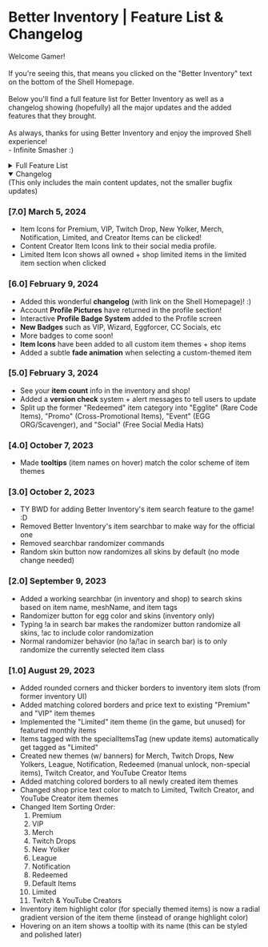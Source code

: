 # Better Inventory | Feature List & Changelog
Welcome Gamer!<br><br>
If you're seeing this, that means you clicked on the "Better Inventory" text on the bottom of the Shell Homepage. 
<br><br>
Below you'll find a full feature list for Better Inventory as well as a changelog showing (hopefully) all the major updates and the added features that they brought.
<br><br>
As always, thanks for using Better Inventory and enjoy the improved Shell experience!
<br>
\- Infinite Smasher :)
<details closed>
<summary>Full Feature List</summary>

- __Many UI Improvements__:
  - Rounded YouTube thumbnails
  - Rounded items and weapon select buttons
  - Better **color matching** on existing item theme properties:
	   - Price Labels
      - Spinning Egg (Image Loading)
      - Item Borders
  - New **gradient effect** (+ fade-in animation) for items when selected
- __New Item Themes__:
	- Limited - Limited-time items (in "Limited Edition" shop section)
   - Twitch Drops
   - Merch
   - New Yolker
   - League - Clan/Tournament Hats and Stamps
   - Notification - Hats created for and rewarded through the (discontinued) Notification System
   - Egglite - Code-unlockable items that fit no other categories
   - Promo - Cross-Promotional items unlocked by playing other BWD games (ex: Skull Wand Pistol)
   - Event - Event rewards from events such as EGG ORG or Scavenger Hunt
   - Social - Social media rewards (Hats) from the homepage
   - Youtube CC - YouTuber shop items (golden eggs)
   - Twitch CC - Twitch streamer shop items (golden eggs)
- __Changed Item Sorting Order__:
   1. Premium
   2. VIP
   3. Merch
   4. Twitch Drops
   5. New Yolker
   6. League
   7. Notification
   8. Egglite
   9. Promo
   10. Event
   11. Social
   12. Default
   13. Limited
   14. Content Creator (YouTube & Twitch)
   15. Shop Items 
- **Skin randomizer button** - randomizes all equipped items (including grenade and melee) for the currently selected weapon class
- **Item count information** in inventory, shop, and limited edition section:
   - __Inventory__: shows "X" items owned / total items
   - __Shop__: shows "X" items remaining to purchase / total items
   - __Limited Edition__: shows "X" items remaining to purchase / total limited items
- Profile Pictures have returned in the profile section!
- __Profile Badges - Clickable & Automatically Displayed__:
	- Main Badges - VIP, Eggforcer, Wizard, OG Player (Before 2019), Pandemic Gamer (2020), Shell Supporter($$$), etc
   - Social Badges - Automatically displayed based on linked accounts (BWD Content Creators Only)
- Clickable Item Icons for most of the custom item themes! Creator Items link directly to the social media profile of the content creator!
</details>

<details open>
<summary>Changelog</summary>
(This only includes the main content updates, not the smaller bugfix updates)

### [7.0] March 5, 2024
- Item Icons for Premium, VIP, Twitch Drop, New Yolker, Merch, Notification, Limited, and Creator Items can be clicked!
- Content Creator Item Icons link to their social media profile.
- Limited Item Icon shows all owned + shop limited items in the limited item section when clicked

### [6.0] February 9, 2024
- Added this wonderful **changelog** (with link on the Shell Homepage)! :)
- Account **Profile Pictures** have returned in the profile section!
- Interactive **Profile Badge System** added to the Profile screen
- **New Badges** such as VIP, Wizard, Eggforcer, CC Socials, etc
- More badges to come soon! 
- **Item Icons** have been added to all custom item themes + shop items
- Added a subtle **fade animation** when selecting a custom-themed item

### [5.0] February 3, 2024
- See your **item count** info in the inventory and shop!
- Added a **version check** system + alert messages to tell users to update
- Split up the former "Redeemed" item category into "Egglite" (Rare Code Items), "Promo" (Cross-Promotional Items), "Event" (EGG ORG/Scavenger), and "Social" (Free Social Media Hats)

### [4.0] October 7, 2023
- Made **tooltips** (item names on hover) match the color scheme of item themes

### [3.0] October 2, 2023
- TY BWD for adding Better Inventory's item search feature to the game! :D
- Removed Better Inventory's item searchbar to make way for the official one
- Removed searchbar randomizer commands
- Random skin button now randomizes all skins by default (no mode change needed)

### [2.0] September 9, 2023 
- Added a working searchbar (in inventory and shop) to search skins based on item name, meshName, and item tags
- Randomizer button for egg color and skins (inventory only)
- Typing !a in search bar makes the randomizer button randomize all skins, !ac to include color randomization
- Normal randomizer behavior (no !a/!ac in search bar) is to only randomize the currently selected item class

### [1.0] August 29, 2023
- Added rounded corners and thicker borders to inventory item slots (from former inventory UI)
- Added matching colored borders and price text to existing "Premium" and "VIP" item themes
- Implemented the "Limited" item theme (in the game, but unused) for featured monthly items
- Items tagged with the specialItemsTag (new update items) automatically get tagged as "Limited"
- Created new themes (w/ banners) for Merch, Twitch Drops, New Yolkers, League, Notification, Redeemed (manual unlock, non-special items), Twitch Creator, and YouTube Creator Items
- Added matching colored borders to all newly created item themes
- Changed shop price text color to match to Limited, Twitch Creator, and YouTube Creator item themes
- Changed Item Sorting Order:<br>
  1. Premium<br>
  2. VIP<br>
  3. Merch<br>
  4. Twitch Drops<br>
  5. New Yolker<br>
  6. League<br>
  7. Notification<br>
  8. Redeemed<br>
  9. Default Items<br>
  10. Limited<br>
  11. Twitch & YouTube Creators<br>
- Inventory item highlight color (for specially themed items) is now a radial gradient version of the item theme (instead of orange highlight color)
- Hovering on an item shows a tooltip with its name (this can be styled and polished later)

</details>
